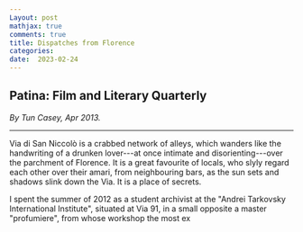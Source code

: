 ```yaml
---
Layout: post
mathjax: true
comments: true
title: Dispatches from Florence
categories:
date:  2023-02-24
---
```


## <b>Patina: Film and Literary Quarterly</b>

<i>By Tun Casey, Apr 2013.</i>

---

Via di San Niccolò is a crabbed network of alleys, which wanders like the handwriting of a
drunken lover---at once
intimate and disorienting---over the parchment of Florence. It is a great favourite
of locals, who slyly regard each other over their amari, from
neighbouring bars, as the sun sets and shadows slink down the Via. It is a place
of secrets.

I spent the summer of 2012 as a student archivist at the "Andrei
Tarkovsky International Institute", situated at Via 91, in a small opposite a master "profumiere",
from whose workshop the most ex

<!--https://www.theflorentine.net/2017/09/08/andrei-tarkovsky-famous-expats/-->

